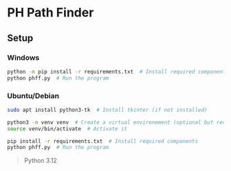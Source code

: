 # PH Path Finder

## Setup

### Windows

```bash
python -m pip install -r requirements.txt  # Install required components
python phff.py  # Run the program
```

### Ubuntu/Debian

```bash
sudo apt install python3-tk  # Install tkinter (if not installed)

python3 -m venv venv  # Create a virtual environement (optional but recommended)
source venv/bin/activate  # Activate it

pip install -r requirements.txt  # Install required components
python phff.py  # Run the program
```

> Python 3.12
